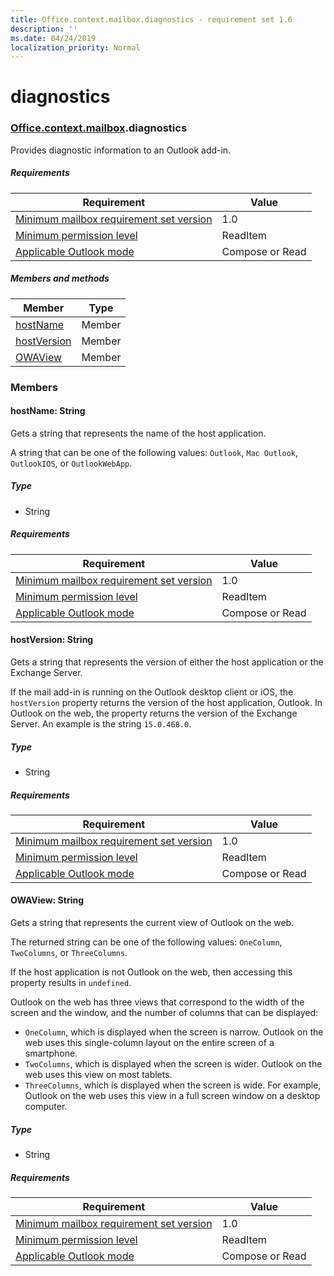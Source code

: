 ```yaml
---
title: Office.context.mailbox.diagnostics - requirement set 1.6
description: ''
ms.date: 04/24/2019
localization_priority: Normal
---
```


# diagnostics

### [Office](Office.md)[.context](Office.context.md)[.mailbox](Office.context.mailbox.md).diagnostics

Provides diagnostic information to an Outlook add-in.

##### Requirements

|Requirement| Value|
|---|---|
|[Minimum mailbox requirement set version](/office/dev/add-ins/reference/requirement-sets/outlook-api-requirement-sets)| 1.0|
|[Minimum permission level](/outlook/add-ins/understanding-outlook-add-in-permissions)| ReadItem|
|[Applicable Outlook mode](/outlook/add-ins/#extension-points)| Compose or Read|

##### Members and methods

| Member | Type |
|--------|------|
| [hostName](#hostname-string) | Member |
| [hostVersion](#hostversion-string) | Member |
| [OWAView](#owaview-string) | Member |

### Members

#### hostName: String

Gets a string that represents the name of the host application.

A string that can be one of the following values: `Outlook`, `Mac Outlook`, `OutlookIOS`, or `OutlookWebApp`.

##### Type

*   String

##### Requirements

|Requirement| Value|
|---|---|
|[Minimum mailbox requirement set version](/office/dev/add-ins/reference/requirement-sets/outlook-api-requirement-sets)| 1.0|
|[Minimum permission level](/outlook/add-ins/understanding-outlook-add-in-permissions)| ReadItem|
|[Applicable Outlook mode](/outlook/add-ins/#extension-points)| Compose or Read|

#### hostVersion: String

Gets a string that represents the version of either the host application or the Exchange Server.

If the mail add-in is running on the Outlook desktop client or iOS, the `hostVersion` property returns the version of the host application, Outlook. In Outlook on the web, the property returns the version of the Exchange Server. An example is the string `15.0.468.0`.

##### Type

*   String

##### Requirements

|Requirement| Value|
|---|---|
|[Minimum mailbox requirement set version](/office/dev/add-ins/reference/requirement-sets/outlook-api-requirement-sets)| 1.0|
|[Minimum permission level](/outlook/add-ins/understanding-outlook-add-in-permissions)| ReadItem|
|[Applicable Outlook mode](/outlook/add-ins/#extension-points)| Compose or Read|

#### OWAView: String

Gets a string that represents the current view of Outlook on the web.

The returned string can be one of the following values: `OneColumn`, `TwoColumns`, or `ThreeColumns`.

If the host application is not Outlook on the web, then accessing this property results in `undefined`.

Outlook on the web has three views that correspond to the width of the screen and the window, and the number of columns that can be displayed:

*   `OneColumn`, which is displayed when the screen is narrow. Outlook on the web uses this single-column layout on the entire screen of a smartphone.
*   `TwoColumns`, which is displayed when the screen is wider. Outlook on the web uses this view on most tablets.
*   `ThreeColumns`, which is displayed when the screen is wide. For example, Outlook on the web uses this view in a full screen window on a desktop computer.

##### Type

*   String

##### Requirements

|Requirement| Value|
|---|---|
|[Minimum mailbox requirement set version](/office/dev/add-ins/reference/requirement-sets/outlook-api-requirement-sets)| 1.0|
|[Minimum permission level](/outlook/add-ins/understanding-outlook-add-in-permissions)| ReadItem|
|[Applicable Outlook mode](/outlook/add-ins/#extension-points)| Compose or Read|
